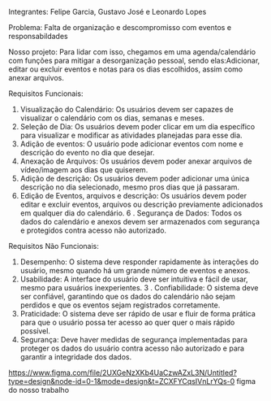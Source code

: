 Integrantes: Felipe Garcia, Gustavo José e Leonardo Lopes

Problema: Falta de organização e descompromisso com eventos e responsabildades

Nosso projeto: Para lidar com isso, chegamos em uma agenda/calendário com funções para mitigar a desorganização pessoal, sendo elas:Adicionar, editar ou excluir eventos e notas para os dias escolhidos, assim como anexar arquivos.



 Requisitos Funcionais:

1. Visualização do Calendário: Os usuários devem ser capazes de visualizar o calendário com os dias, semanas e meses.
2. Seleção de Dia: Os usuários devem poder clicar em um dia específico para visualizar e modificar as atividades planejadas para esse dia.
3. Adição de eventos: O usuário pode adicionar eventos com nome e descrição do evento no dia que desejar.
3. Anexação de Arquivos: Os usuários devem poder anexar arquivos de vídeo/imagem aos dias que quiserem.
4. Adição de descrição: Os usuários devem poder adicionar uma única descrição no dia selecionado, mesmo pros dias que já passaram.
5. Edição de Eventos, arquivos e descrição: Os usuários devem poder editar e excluir eventos, arquivos ou descrição previamente adicionados em qualquer dia do calendário.
6 . Segurança de Dados: Todos os dados do calendário e anexos devem ser armazenados com segurança e protegidos contra acesso não autorizado.

Requisitos Não Funcionais:

1. Desempenho: O sistema deve responder rapidamente às interações do usuário, mesmo quando há um grande número de eventos e anexos.
2. Usabilidade: A interface do usuário deve ser intuitiva e fácil de usar, mesmo para usuários inexperientes.
3 . Confiabilidade: O sistema deve ser confiável, garantindo que os dados do calendário não sejam perdidos e que os eventos sejam registrados corretamente.
4. Praticidade: O sistema deve ser rápido de usar e fluir de forma prática para que o usuário possa ter acesso ao quer quer o mais rápido possível.
5. Segurança: Deve haver medidas de segurança implementadas para proteger os dados do usuário contra acesso não autorizado e para garantir a integridade dos dados.



https://www.figma.com/file/2UXGeNzXKb4UaCzwAZxL3N/Untitled?type=design&node-id=0-1&mode=design&t=ZCXFYCqsIVnLrYQs-0
figma do nosso trabalho
